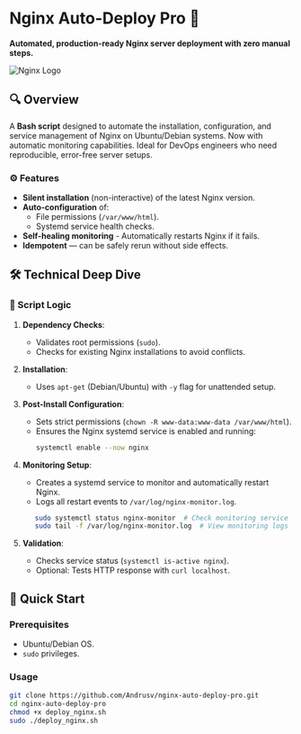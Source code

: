 # Nginx Auto-Deploy Pro 🚀  

**Automated, production-ready Nginx server deployment with zero manual steps.**  

![Nginx Logo](https://nginx.org/nginx.png)

## 🔍 Overview  
A **Bash script** designed to automate the installation, configuration, and service management of Nginx on Ubuntu/Debian systems. Now with automatic monitoring capabilities. Ideal for DevOps engineers who need reproducible, error-free server setups.  

### ⚙️ Features  
- **Silent installation** (non-interactive) of the latest Nginx version.  
- **Auto-configuration** of:  
  - File permissions (`/var/www/html`).  
  - Systemd service health checks.  
- **Self-healing monitoring** - Automatically restarts Nginx if it fails.  
- **Idempotent** — can be safely rerun without side effects.  

## 🛠️ Technical Deep Dive  

### 📜 Script Logic  
1. **Dependency Checks**:  
   - Validates root permissions (`sudo`).  
   - Checks for existing Nginx installations to avoid conflicts.  

2. **Installation**:  
   - Uses `apt-get` (Debian/Ubuntu) with `-y` flag for unattended setup.  

3. **Post-Install Configuration**:  
   - Sets strict permissions (`chown -R www-data:www-data /var/www/html`).  
   - Ensures the Nginx systemd service is enabled and running:  
     ```bash
     systemctl enable --now nginx  
     ```  

4. **Monitoring Setup**:  
   - Creates a systemd service to monitor and automatically restart Nginx.  
   - Logs all restart events to `/var/log/nginx-monitor.log`.  
   ```bash
      sudo systemctl status nginx-monitor  # Check monitoring service
      sudo tail -f /var/log/nginx-monitor.log  # View monitoring logs
   ```
5. **Validation**:  
   - Checks service status (`systemctl is-active nginx`).  
   - Optional: Tests HTTP response with `curl localhost`.  

## 🚀 Quick Start  

### Prerequisites  
- Ubuntu/Debian OS.  
- `sudo` privileges.  

### Usage  
```bash
git clone https://github.com/Andrusv/nginx-auto-deploy-pro.git  
cd nginx-auto-deploy-pro  
chmod +x deploy_nginx.sh  
sudo ./deploy_nginx.sh  
```